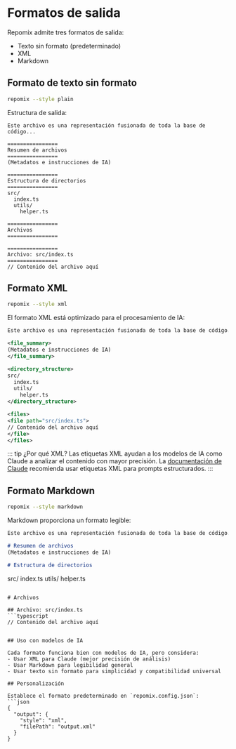 # Formatos de salida

Repomix admite tres formatos de salida:
- Texto sin formato (predeterminado)
- XML
- Markdown

## Formato de texto sin formato

```bash
repomix --style plain
```

Estructura de salida:
```text
Este archivo es una representación fusionada de toda la base de código...

================
Resumen de archivos
================
(Metadatos e instrucciones de IA)

================
Estructura de directorios
================
src/
  index.ts
  utils/
    helper.ts

================
Archivos
================

================
Archivo: src/index.ts
================
// Contenido del archivo aquí
```

## Formato XML

```bash
repomix --style xml
```

El formato XML está optimizado para el procesamiento de IA:

```xml
Este archivo es una representación fusionada de toda la base de código...

<file_summary>
(Metadatos e instrucciones de IA)
</file_summary>

<directory_structure>
src/
  index.ts
  utils/
    helper.ts
</directory_structure>

<files>
<file path="src/index.ts">
// Contenido del archivo aquí
</file>
</files>
```

::: tip ¿Por qué XML?
Las etiquetas XML ayudan a los modelos de IA como Claude a analizar el contenido con mayor precisión. La [documentación de Claude](https://docs.anthropic.com/en/docs/build-with-claude/prompt-engineering/use-xml-tags) recomienda usar etiquetas XML para prompts estructurados.
:::

## Formato Markdown

```bash
repomix --style markdown
```

Markdown proporciona un formato legible:

```markdown
Este archivo es una representación fusionada de toda la base de código...

# Resumen de archivos
(Metadatos e instrucciones de IA)

# Estructura de directorios
```
src/
index.ts
utils/
helper.ts
```

# Archivos

## Archivo: src/index.ts
```typescript
// Contenido del archivo aquí
```
```

## Uso con modelos de IA

Cada formato funciona bien con modelos de IA, pero considera:
- Usar XML para Claude (mejor precisión de análisis)
- Usar Markdown para legibilidad general
- Usar texto sin formato para simplicidad y compatibilidad universal

## Personalización

Establece el formato predeterminado en `repomix.config.json`:
```json
{
  "output": {
    "style": "xml",
    "filePath": "output.xml"
  }
}
